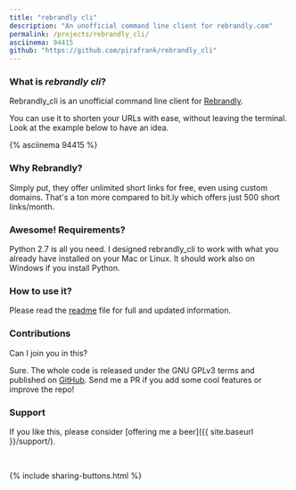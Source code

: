 ```yaml
---
title: "rebrandly cli"
description: "An unofficial command line client for rebrandly.com"
permalink: /projects/rebrandly_cli/
asciinema: 94415
github: "https://github.com/pirafrank/rebrandly_cli"
---
```


### What is *rebrandly cli*?

Rebrandly_cli is an unofficial command line client for [Rebrandly](http://rebrandly.com).

You can use it to shorten your URLs with ease, without leaving the terminal. Look at the example below to have an idea.

{% asciinema 94415 %}

### Why Rebrandly?

Simply put, they offer unlimited short links for free, even using custom domains. That's a ton more compared to bit.ly which offers just 500 short links/month.

### Awesome! Requirements?

Python 2.7 is all you need. I designed rebrandly_cli to work with what you already have installed on your Mac or Linux. It should work also on Windows if you install Python.

### How to use it?

Please read the [readme](https://github.com/pirafrank/rebrandly_cli/blob/master/README.md) file for full and updated information.

### Contributions

Can I join you in this?

Sure. The whole code is released under the GNU GPLv3 terms and published on [GitHub](https://github.com/pirafrank/rebrandly_cli). Send me a PR if you add some cool features or improve the repo!

### Support

If you like this, please consider [offering me a beer]({{ site.baseurl }}/support/).

<br>

{% include sharing-buttons.html %}
